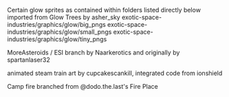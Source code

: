 Certain glow sprites as contained within folders listed directly below imported from Glow Trees by asher_sky
exotic-space-industries/graphics/glow/big_pngs
exotic-space-industries/graphics/glow/small_pngs
exotic-space-industries/graphics/glow/tiny_pngs

MoreAsteroids / ESI branch by 
    Naarkerotics and
originally by
    spartanlaser32 

animated steam train art by cupcakescankill, integrated code from ionshield

Camp fire branched from @dodo.the.last's Fire Place